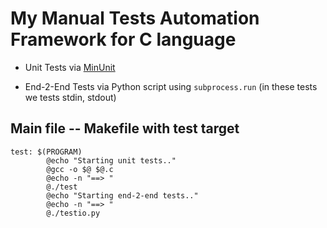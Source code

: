 # My Manual Tests Automation Framework for C language

- Unit Tests via [MinUnit](https://jera.com/techinfo/jtns/jtn002)

- End-2-End Tests via Python script using `subprocess.run` (in these tests we tests stdin, stdout)

## Main file -- Makefile with __test__ target

```make
test: $(PROGRAM)
        @echo "Starting unit tests.."
        @gcc -o $@ $@.c
        @echo -n "==> "
        @./test
        @echo "Starting end-2-end tests.."
        @echo -n "==> "
        @./testio.py

```


